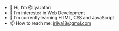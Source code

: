 - 👋 Hi, I’m @IlyaJafari
- 👀 I’m interested in Web Development
- 🌱 I’m currently learning HTML, CSS and JavaScript
- 📫 How to reach me: jrilya18@gmal.com

<!---
IlyaJafari/IlyaJafari is a ✨ special ✨ repository because its `README.md` (this file) appears on your GitHub profile.
You can click the Preview link to take a look at your changes.
--->
